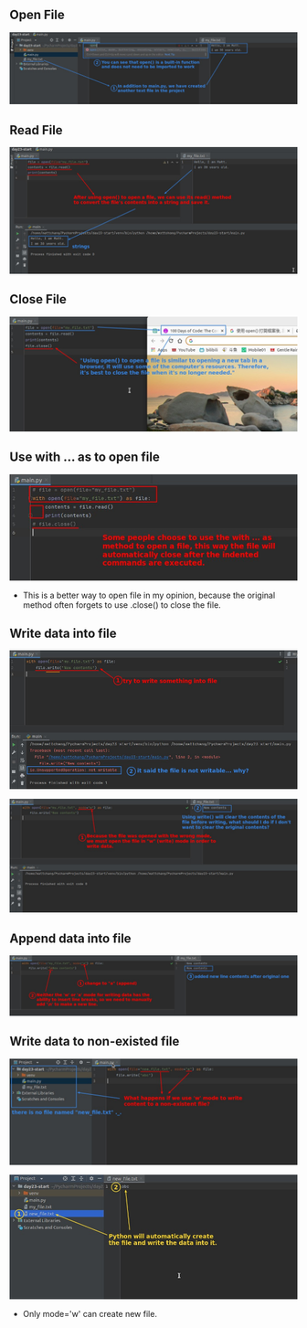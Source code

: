 ## **Open File**

![Alt open](pic/01.jpg)

## **Read File**

![Alt old way to read file](pic/02.jpg)

## **Close File**

![Alt close file](pic/03.jpg)

## **Use with ... as to open file**

![Alt with ... as](pic/04.jpg)

- This is a better way to open file in my opinion, because the original method often forgets to use .close() to close the file.

## **Write data into file**

![Alt try to write](pic/05.jpg)

![Alt correct mode](pic/06.jpg)

## **Append data into file**

![Alt append mode](pic/07.jpg)

## **Write data to non-existed file**

![Alt write data to non-existed file](pic/08.jpg)

![Alt result](pic/09.jpg)

- Only mode='w' can create new file.
